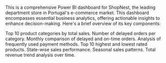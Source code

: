 This is a comprehensive Power BI dashboard for ShopNest, the leading department store in Portugal's e-commerce market. This dashboard encompasses essential business analytics, offering actionable insights to enhance decision-making. Here's a brief overview of its key components:

Top 10 product categories by total sales.
Number of delayed orders per category.
Monthly comparison of delayed and on-time orders.
Analysis of frequently used payment methods.
Top 10 highest and lowest rated products.
State-wise sales performance.
Seasonal sales patterns.
Total revenue trend analysis over time.
